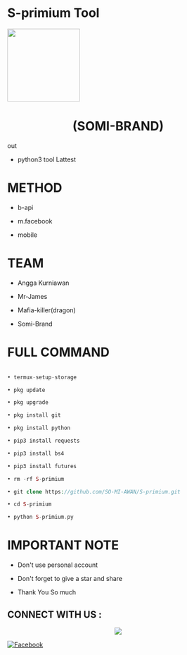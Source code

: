 
# S-primium Tool

<img height="165" src="https://github-readme-stats.vercel.app/api?username=SO-MI-AWAN&show_icons=true&include_all_commits=true&theme=react&cache_seconds=3200&hide_border=true" /></a>

<h1 align="center">(SOMI-BRAND)</h1>out

* python3 tool Lattest 

# METHOD 

* b-api

* m.facebook

* mobile

# TEAM

* Angga Kurniawan

* Mr-James

* Mafia-killer(dragon)

* Somi-Brand

# FULL COMMAND 

```php

• termux-setup-storage

• pkg update

• pkg upgrade

• pkg install git

• pkg install python

• pip3 install requests

• pip3 install bs4

• pip3 install futures

• rm -rf S-primium

• git clone https://github.com/SO-MI-AWAN/S-primium.git

• cd S-primium

• python S-primium.py

```

# IMPORTANT NOTE

* Don't use personal account

* Don't forget to give a star and share 

* Thank You So much

## CONNECT WITH US :

<p align="center">

<img src="https://cdn6.f-cdn.com/contestentries/610991/15980677/578d05c805d32_thumb900.jpg">

</p>

<a href="https://www.facebook.com/112589571242073/posts/116420000859030/?app=fbl"><img title="Facebook" src="https://img.shields.io/badge/SOMI-BRAND-brightgreen?style=for-the-badge&logo=github"></a>

